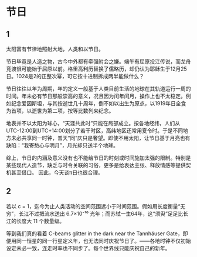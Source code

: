 # 节日

## 1

太阳富有节律地照射大地，人类和以节日。

节日毕竟是人造之物，古今中外都有牵强附会之嫌。端午有屈原投江传说，而龙舟竞渡很可能始于屈原以前。格里高利历替换了儒略历，却仍认为耶稣生于12月25日。1024是2的正整次幂，可它按十进制拆成两半能做什么？

节日往往以年为周期，年的定义一般基于人类目前生活的地球在其轨道运行一周的时间。年未必有节日那般崇高的意义，况且因为闰年闰月，操作上也不太稳定。例如纪念爱因斯坦，与其按逝世几十周年，倒不如以出生为原点，以1919年日全食为首项，以逝世为第二项，按等比数列来纪念。

地表并不以太阳为球心，“天涯共此时”只能在局部成立。按各地经纬，人们从UTC-12:00到UTC+14:00划分了若干时区，高纬地区还常用夏令时。于是不同地方未必共享同一时钟，普天“同”庆只是奢望。即使不用太阳，让节日基于月亮也有缺陷：“我寄愁心与明月”，月光却只送半个地球。

综上，节日的内涵及意义没有也不能给节日的时刻或时间施加太强的限制。特别是某些现代人造节，缺乏与时令关联的习俗，更多是给表达主张、释放情感等提供契机甚至借口。
因此，今天谈π日也很合理。

## 2

若以 c = 1，迄今为止人类活动的空间范围远小于时间范围。假如用长度衡量“无穷”，长江不过把流水送出 6.7×10⁻¹⁰ 光年；而苏轼一生64年，这“须臾”足足比长江的长度大 11 个数量级。

等到我们真的看着 C-beams glitter in the dark near the Tannhäuser Gate，即便用同一恒星的同一行星定义年，也无法同时庆祝节日了。——各地时钟不仅初始设定未必一致，连走时率也不同步了。每个世界线只能庆祝自己的新年。

